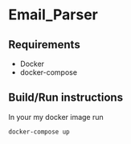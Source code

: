 # Email_Parser

## Requirements
- Docker
- docker-compose

## Build/Run instructions
In your my docker image run

```
docker-compose up
```

